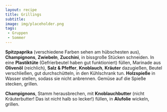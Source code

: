 ```yaml
---
layout: recipe
title: Grillings
subtitle:
image: img/placeholder.png
tags:
 - Gruppen
 - Sommer
---
```


**Spitzpaprika** (verschiedene Farben sehen am hübschesten aus),
**Champignons**,
**Zwiebeln**,
**Zucchini**, in bissgroße Stücken schneiden. In eine
**Plastiktüte** (Gefrierbeutel haben gut funktioniert) füllen, Marinade aus
**Olivenöl** (reichlich),
**Salz & Pfeffer**,
**Knoblauch**,
**Kräuter** dazugießen, Beutel verschließen, gut durchschütteln, in den Kühlschrank tun.
**Holzspieße** in Wasser stellen, sodass sie nicht anbrennen. Gemüse auf die Spieße stecken, grillen.

**Champignons**, Stamm herausbrechen, mit 
**Knoblauchbutter** (nicht Kräuterbutter! Das ist nicht halb so lecker!) füllen, in 
**Alufolie** wickeln, grillen.
